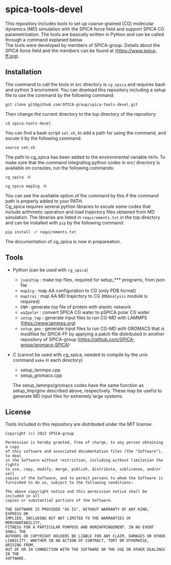 # spica-tools-devel
This repository includes tools to set up coarse-grained (CG) molecular dynamics (MD) simulation 
with the SPICA force field and support SPICA CG parametrization.
The tools are basically written in Python and can be called through a command explaned below.  
The tools were developed by members of SPICA-group. Details about the SPICA force field and 
the members can be found at (https://www.spica-ff.org).  

## Installation  
The command to call the tools in src directory is `cg_spica` and requires bash and python 3 enviroment.
You can dowload this repository including a setup file to use the command by the following command:  

    git clone git@github.com:SPICA-group/spica-tools-devel.git  
    
Then change the current directory to the top directory of the repository:  

    cd spica-tools-devel  
    
You can find a bash script `set.sh`, to add a path for using the command, and excute it by the following 
command:  

    source set.sh  
    
The path to cg_spica has been added to the environmental variable `PATH`. To make sure that the command 
integrating
python codes in src/ directory is available on consoles, run the following commands:

    cg_spica -h  
    
    cg_spica map2cg -h  
    
You can see the available option of the command by this if the command path is properly added to your PATH.  
Cg_spica requires several python libraries to excute some codes that include arithmetic operation and load 
trajectory files obtained from MD simulation. The libraries are listed in `requirements.txt` in the top 
directory and can be installed with `pip` by the following command:  

    pip install -r requirements.txt  
    
The documentation of cg_spica is now in prepareation.


## Tools
* Python (can be used with `cg_spica`)
  * `json2top`  : make top files, required for setup_*** programs, from json file  
  * `map2cg`    : map AA configuration to CG (only PDB format)
  * `maptraj`   : map AA MD trajectory to CG (`MDAnalysis` module is required)
  * `ENM`       : generate top file of protein with elastic network
  * `wa2polar`  : convert SPICA CG water to pSPICA polar CG water
  * `setup_lmp` : generate input files to run CG-MD with LAMMPS (https://www.lammps.org)
  * `setup_gmx` : generate input files to run CG-MD with GROMACS that is modified for SPICA-FF by applying 
                  a patch file distributed in another repository of SPICA-group 
                  (https://github.com/SPICA-group/gromacs-SPICA)

* C (cannot be used with cg_spica, needed to compile by the unix command `make` in each directory) 
  * setup_lammps.cpp 
  * setup_gromacs.cpp  
  
  The setup_lammps/gromacs codes have the same function as setup_lmp/gmx described above, 
  respectively. These may be useful to generate MD input files for extremely large systems.  

## License

Tools included in this repository are distributed under the MIT license.  

    Copyright (c) 2022 SPICA-group

    Permission is hereby granted, free of charge, to any person obtaining a copy
    of this software and associated documentation files (the "Software"), to deal
    in the Software without restriction, including without limitation the rights
    to use, copy, modify, merge, publish, distribute, sublicense, and/or sell
    copies of the Software, and to permit persons to whom the Software is
    furnished to do so, subject to the following conditions:

    The above copyright notice and this permission notice shall be included in all
    copies or substantial portions of the Software.

    THE SOFTWARE IS PROVIDED "AS IS", WITHOUT WARRANTY OF ANY KIND, EXPRESS OR
    IMPLIED, INCLUDING BUT NOT LIMITED TO THE WARRANTIES OF MERCHANTABILITY,
    FITNESS FOR A PARTICULAR PURPOSE AND NONINFRINGEMENT. IN NO EVENT SHALL THE
    AUTHORS OR COPYRIGHT HOLDERS BE LIABLE FOR ANY CLAIM, DAMAGES OR OTHER
    LIABILITY, WHETHER IN AN ACTION OF CONTRACT, TORT OR OTHERWISE, ARISING FROM,
    OUT OF OR IN CONNECTION WITH THE SOFTWARE OR THE USE OR OTHER DEALINGS IN THE
    SOFTWARE.
